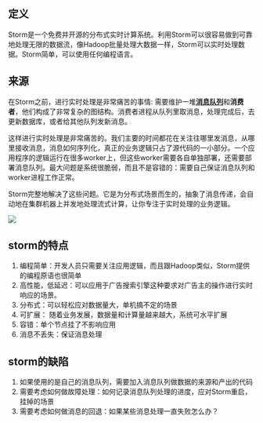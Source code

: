 
## 定义

Storm是一个免费并开源的分布式实时计算系统。利用Storm可以很容易做到可靠地处理无限的数据流，像Hadoop批量处理大数据一样，Storm可以实时处理数据。Storm简单，可以使用任何编程语言。

## 来源

在Storm之前，进行实时处理是非常痛苦的事情: 需要维护一堆[**消息队列**](https://cloud.tencent.com/developer/article/1006035)和**消费者**，他们构成了非常复杂的图结构。消费者进程从队列里取消息，处理完成后，去更新数据库，或者给其他队列发新消息。

这样进行实时处理是非常痛苦的。我们主要的时间都花在关注往哪里发消息，从哪里接收消息，消息如何序列化，真正的业务逻辑只占了源代码的一小部分。一个应用程序的逻辑运行在很多worker上，但这些worker需要各自单独部署，还需要部署消息队列。最大问题是系统很脆弱，而且不是容错的：需要自己保证消息队列和worker进程工作正常。

Storm完整地解决了这些问题。它是为分布式场景而生的，抽象了消息传递，会自动地在集群机器上并发地处理流式计算，让你专注于实时处理的业务逻辑。

![](http://ww1.sinaimg.cn/large/005N2p5vgy1fpsdmhmwjfj30m10mkgnp.jpg)

## storm的特点

1. 编程简单：开发人员只需要关注应用逻辑，而且跟Hadoop类似，Storm提供的编程原语也很简单
2. 高性能，低延迟：可以应用于广告搜索引擎这种要求对广告主的操作进行实时响应的场景。
3. 分布式：可以轻松应对数据量大，单机搞不定的场景
4. 可扩展： 随着业务发展，数据量和计算量越来越大，系统可水平扩展
5. 容错：单个节点挂了不影响应用
6. 消息不丢失：保证消息处理

## storm的缺陷

1. 如果使用的是自己的消息队列，需要加入消息队列做数据的来源和产出的代码
2. 需要考虑如何做故障处理：如何记录消息队列处理的进度，应对Storm重启，挂掉的场景
3. 需要考虑如何做消息的回退：如果某些消息处理一直失败怎么办？




























